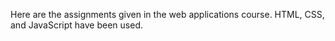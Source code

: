 Here are the assignments given in the web applications course. HTML, CSS, and JavaScript have been used.
